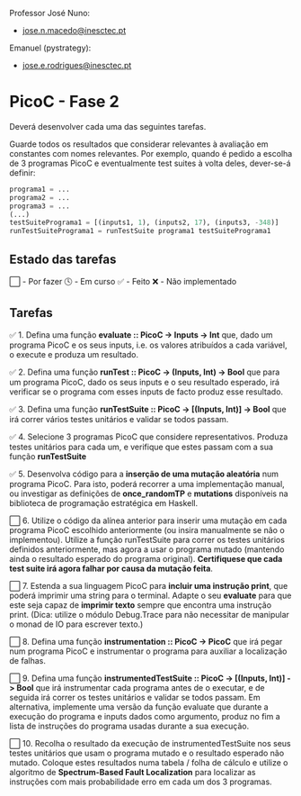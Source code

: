 
Professor José Nuno:
* jose.n.macedo@inesctec.pt

Emanuel (pystrategy):
* jose.e.rodrigues@inesctec.pt

# PicoC - Fase 2 

Deverá desenvolver cada uma das seguintes tarefas. 

Guarde todos os resultados que considerar relevantes à avaliação em constantes com nomes relevantes. 
Por exemplo, quando é pedido a escolha de 3 programas PicoC e eventualmente test suites à volta deles, dever-se-á definir:

```python
programa1 = ...
programa2 = ...
programa3 = ...
(...)
testSuitePrograma1 = [(inputs1, 1), (inputs2, 17), (inputs3, -348)]
runTestSuitePrograma1 = runTestSuite programa1 testSuitePrograma1
```

## Estado das tarefas
⬜ - Por fazer
🕓 - Em curso
✅ - Feito
❌ - Não implementado

## Tarefas
✅ 1. Defina uma função **evaluate :: PicoC -> Inputs -> Int** que, dado
   um programa PicoC e os seus inputs, i.e. os valores atribuídos a cada
   variável, o execute e produza um resultado.

✅ 2. Defina uma função **runTest :: PicoC -> (Inputs, Int) -> Bool** que
   para um programa PicoC, dado os seus inputs e o seu resultado esperado,
   irá verificar se o programa com esses inputs de facto produz esse resultado.

✅ 3. Defina uma função **runTestSuite :: PicoC -> [(Inputs, Int)] -> Bool** que irá correr vários testes unitários 
e validar se todos passam.

✅ 4. Selecione 3 programas PicoC que considere representativos. Produza testes
   unitários para cada um, e verifique que estes passam com a sua função
   **runTestSuite**

✅ 5. Desenvolva código para a **inserção de uma mutação aleatória** num programa PicoC. 
Para isto, poderá recorrer a uma implementação manual, ou investigar as definições de 
**once_randomTP** e **mutations** disponíveis na biblioteca de programação estratégica em Haskell.

⬜ 6. Utilize o código da alínea anterior para inserir uma mutação em cada programa PicoC 
escolhido anteriormente (ou insira manualmente se não o implementou). 
Utilize a função runTestSuite para correr os testes unitários definidos anteriormente, 
mas agora a usar o programa mutado (mantendo ainda o resultado esperado do programa original). 
**Certifiquese que cada test suite irá agora falhar por causa da mutação feita**.

⬜ 7. Estenda a sua linguagem PicoC para **incluir uma instrução print**, que poderá imprimir uma string para o terminal. 
Adapte o seu **evaluate** para que este seja capaz de **imprimir texto** sempre que encontra uma instrução print. 
(Dica: utilize o módulo Debug.Trace para não necessitar de manipular o monad de IO para escrever texto.)

⬜ 8. Defina uma função **instrumentation :: PicoC -> PicoC** que irá pegar num programa PicoC e 
instrumentar o programa para auxiliar a localização de falhas.

⬜ 9. Defina uma função **instrumentedTestSuite :: PicoC -> [(Inputs, Int)] -> Bool** que irá instrumentar cada 
programa antes de o executar, e de seguida irá correr os testes unitários e validar se todos passam.
Em alternativa, implemente uma versão da função evaluate que durante a execução do programa e inputs dados 
como argumento, produz no fim a lista de instruções do programa usadas durante a sua execução.

⬜ 10. Recolha o resultado da execução de instrumentedTestSuite nos seus testes unitários que usam o programa mutado 
e o resultado esperado não mutado. 
Coloque estes resultados numa tabela / folha de cálculo e utilize o algoritmo de **Spectrum-Based Fault Localization** 
para localizar as instruções com mais probabilidade erro em cada um dos 3 programas.
